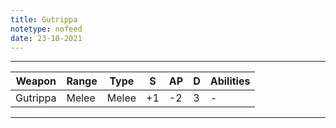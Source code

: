 ```yaml
---
title: Gutrippa
notetype: nofeed
date: 23-10-2021
---
```


---

| Weapon   | Range | Type  | S   | AP  | D   | Abilities |
| -------- | ----- | ----- | --- | --- | --- | --------- |
| Gutrippa | Melee | Melee | +1  | -2  | 3   | -         | 

---